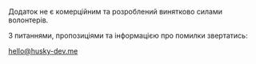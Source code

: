 Додаток не є комерційним та розроблений винятково силами волонтерів.

З питаннями, пропозиціями та інформацією про помилки звертатись:

[hello@husky-dev.me](mailto:hello@husky-dev.me)
